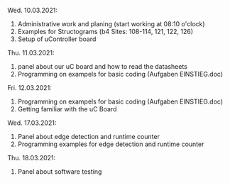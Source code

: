 Wed. 10.03.2021:
  1. Administrative work and planing (start working at 08:10 o'clock)
  2. Examples for Structograms (b4 Sites: 108-114, 121, 122, 126)
  3. Setup of uController board

Thu. 11.03.2021:
  1. panel about our uC board and how to read the datasheets
  2. Programming on exampels for basic coding (Aufgaben EINSTIEG.doc)

Fri. 12.03.2021:
  1. Programming on exampels for basic coding (Aufgaben EINSTIEG.doc)
  2. Getting familiar with the uC Board

Wed. 17.03.2021:
  1. Panel about edge detection and runtime counter
  2. Programming examples for edge detection and runtime counter

Thu. 18.03.2021:
  1. Panel about software testing
